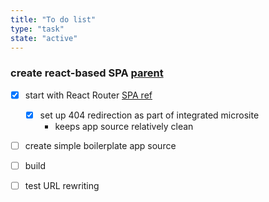 ```yaml
---
title: "To do list"
type: "task"
state: "active"
---
```


### create react-based SPA [parent](user-story/user-can-view-a-thinkope)
+ [X] start with React Router
[SPA ref](https://github.com/rafgraph/spa-github-pages)
    + [X] set up 404 redirection as part of integrated microsite
        + keeps app source relatively clean
+ [ ] create simple boilerplate app source
+ [ ] build
+ [ ] test URL rewriting

